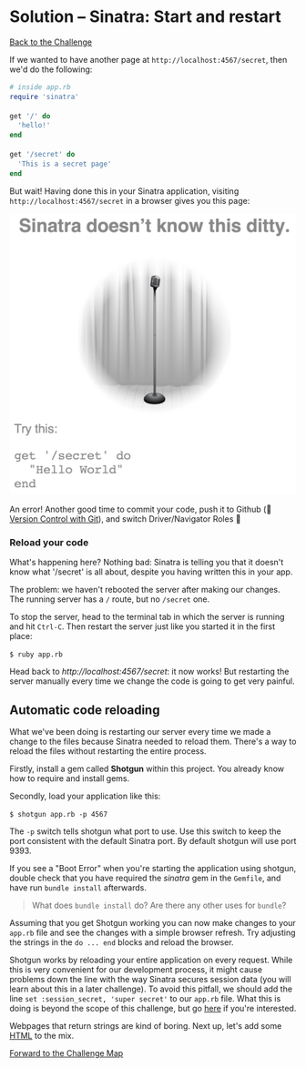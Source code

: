 # Solution – Sinatra: Start and restart

[Back to the Challenge](../07_sinatra_start_and_restart.md)

If we wanted to have another page at `http://localhost:4567/secret`, then we'd do the following:

````ruby
# inside app.rb
require 'sinatra'

get '/' do
  'hello!'
end

get '/secret' do
  'This is a secret page'
end
````
But wait! Having done this in your Sinatra application, visiting `http://localhost:4567/secret` in a browser gives you this page:

![alt text](../images/second_sinatra_route.png)

An error! Another good time to commit your code, push it to Github (:pill: [Version Control with Git](git.md)), and switch Driver/Navigator Roles&nbsp;:twisted_rightwards_arrows:

### Reload your code

What's happening here? Nothing bad: Sinatra is telling you that it doesn't know what '/secret' is all about, despite you having written this in your app.

The problem: we haven't rebooted the server after making our changes. The running server has a `/` route, but no `/secret` one.

To stop the server, head to the terminal tab in which the server is running and hit `Ctrl-C`. Then restart the server just like you started it in the first place:

`$ ruby app.rb`

Head back to _http://localhost:4567/secret_: it now works! But restarting the server manually every time we change the code is going to get very painful.

## Automatic code reloading

What we've been doing is restarting our server every time we made a change to the files because Sinatra needed to reload them. There's a way to reload the files without restarting the entire process.

Firstly, install a gem called **Shotgun** within this project. You already know how to require and install gems.

Secondly, load your application like this:

`$ shotgun app.rb -p 4567`

The `-p` switch tells shotgun what port to use. Use this switch to keep the port consistent with the default Sinatra port. By default shotgun will use port 9393.

If you see a "Boot Error" when you're starting the application using shotgun, double check that you have required the _sinatra_ gem in the `Gemfile`, and have run `bundle install` afterwards.

> What does `bundle install` do? Are there any other uses for `bundle`?

Assuming that you get Shotgun working you can now make changes to your `app.rb` file and see the changes with a simple browser refresh.  Try adjusting the strings in the `do ... end` blocks and reload the browser.

Shotgun works by reloading your entire application on every request. While this is very convenient for our development process, it might cause problems down the line with the way Sinatra secures session data (you will learn about this in a later challenge). To avoid this pitfall, we should add the line `set :session_secret, 'super secret'` to our `app.rb` file. What this is doing is beyond the scope of this challenge, but go [here](https://groups.google.com/forum/#!topic/sinatrarb/pUFSoyQXyQs) if you're interested.

Webpages that return strings are kind of boring. Next up, let's add some [HTML](pills/html.md) to the mix.

[Forward to the Challenge Map](../00_challenge_map.md)
